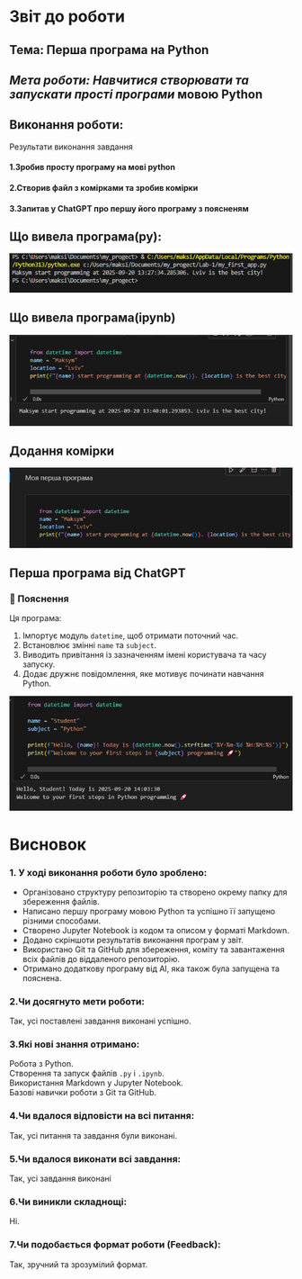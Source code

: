 
# Звіт до роботи

## **Тема: Перша програма на Python**

## *Мета роботи: Навчитися створювати та запускати прості програми* мовою Python
## Виконання роботи:
Результати виконання завдання
#### 1.Зробив просту програму на мові python
#### 2.Створив файл з комірками та зробив комірки
#### 3.Запитав у ChatGPT про першу його програму з поясненям


## Що вивела програма(py):
![Скріншот](image%20(1).png)

## Що вивела програма(ipynb)
![Скріншот](image%20(2).png)

## Додання комірки
![Скріншот](image%20(3).png)

## Перша програма від ChatGPT

### 📝 Пояснення

Ця програма:

1. Імпортує модуль `datetime`, щоб отримати поточний час.  
2. Встановлює змінні `name` та `subject`.  
3. Виводить привітання із зазначенням імені користувача та часу запуску.  
4. Додає дружнє повідомлення, яке мотивує починати навчання Python.  

![Скріншот](image%20(4).png)


#  Висновок

### 1. У ході виконання роботи було зроблено:  
- Організовано структуру репозиторію та створено окрему папку для збереження файлів.  
- Написано першу програму мовою Python та успішно її запущено різними способами.  
- Створено Jupyter Notebook із кодом та описом у форматі Markdown.  
- Додано скріншоти результатів виконання програм у звіт.  
- Використано Git та GitHub для збереження, коміту та завантаження всіх файлів до віддаленого репозиторію.  
- Отримано додаткову програму від AI, яка також була запущена та пояснена.  

### 2.Чи досягнуто мети роботи:  
Так, усі поставлені завдання виконані успішно.  

### 3.Які нові знання отримано:  
Робота з Python.  
Створення та запуск файлів `.py` і `.ipynb`.  
Використання Markdown у Jupyter Notebook.  
Базові навички роботи з Git та GitHub.  

### 4.Чи вдалося відповісти на всі питання:  
Так, усі питання та завдання були виконані.  

### 5.Чи вдалося виконати всі завдання:  
Так, усі завдання виконані  

### 6.Чи виникли складнощі:  
Ні. 

### 7.Чи подобається формат роботи (Feedback):  
Так, зручний та зрозумілий формат.  


